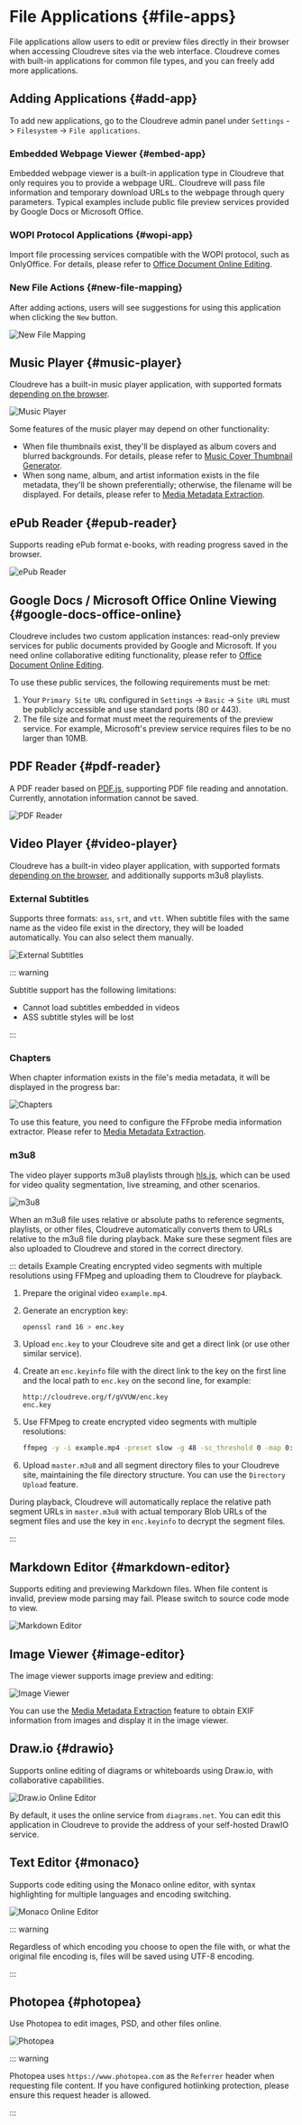 # File Applications {#file-apps}

File applications allow users to edit or preview files directly in their browser when accessing Cloudreve sites via the web interface. Cloudreve comes with built-in applications for common file types, and you can freely add more applications.

## Adding Applications {#add-app}

To add new applications, go to the Cloudreve admin panel under `Settings` -> `Filesystem` -> `File applications`.

### Embedded Webpage Viewer {#embed-app}

Embedded webpage viewer is a built-in application type in Cloudreve that only requires you to provide a webpage URL. Cloudreve will pass file information and temporary download URLs to the webpage through query parameters. Typical examples include public file preview services provided by Google Docs or Microsoft Office.

### WOPI Protocol Applications {#wopi-app}

Import file processing services compatible with the WOPI protocol, such as OnlyOffice. For details, please refer to [Office Document Online Editing](wopi).

### New File Actions {#new-file-mapping}

After adding actions, users will see suggestions for using this application when clicking the `New` button.

![New File Mapping](./images/file-apps-new-file-mapping.png)

## Music Player {#music-player}

Cloudreve has a built-in music player application, with supported formats [depending on the browser](https://en.wikipedia.org/wiki/HTML_audio#Supported_audio_coding_formats).

![Music Player](./images/file-apps-music-player.png)

Some features of the music player may depend on other functionality:

- When file thumbnails exist, they'll be displayed as album covers and blurred backgrounds. For details, please refer to [Music Cover Thumbnail Generator](thumbnails#song-cover).
- When song name, album, and artist information exists in the file metadata, they'll be shown preferentially; otherwise, the filename will be displayed. For details, please refer to [Media Metadata Extraction](media-meta).

## ePub Reader {#epub-reader}

Supports reading ePub format e-books, with reading progress saved in the browser.

![ePub Reader](./images/file-apps-epub-reader.png)

## Google Docs / Microsoft Office Online Viewing {#google-docs-office-online}

Cloudreve includes two custom application instances: read-only preview services for public documents provided by Google and Microsoft. If you need online collaborative editing functionality, please refer to [Office Document Online Editing](wopi).

To use these public services, the following requirements must be met:

1. Your `Primary Site URL` configured in `Settings` -> `Basic` -> `Site URL` must be publicly accessible and use standard ports (80 or 443).
2. The file size and format must meet the requirements of the preview service. For example, Microsoft's preview service requires files to be no larger than 10MB.

## PDF Reader {#pdf-reader}

A PDF reader based on [PDF.js](https://github.com/mozilla/pdf.js), supporting PDF file reading and annotation. Currently, annotation information cannot be saved.

![PDF Reader](./images/file-apps-pdf-reader.png)

## Video Player {#video-player}

Cloudreve has a built-in video player application, with supported formats [depending on the browser](https://en.wikipedia.org/wiki/HTML_video#Browser_support), and additionally supports m3u8 playlists.

### External Subtitles

Supports three formats: `ass`, `srt`, and `vtt`. When subtitle files with the same name as the video file exist in the directory, they will be loaded automatically. You can also select them manually.

![External Subtitles](./images/file-apps-video-player-subtitles.png)

::: warning

Subtitle support has the following limitations:

- Cannot load subtitles embedded in videos
- ASS subtitle styles will be lost

:::

### Chapters

When chapter information exists in the file's media metadata, it will be displayed in the progress bar:

![Chapters](./images/file-apps-video-player-chapters.png)

To use this feature, you need to configure the FFprobe media information extractor. Please refer to [Media Metadata Extraction](media-meta).

### m3u8

The video player supports m3u8 playlists through [hls.js](https://github.com/video-dev/hls.js), which can be used for video quality segmentation, live streaming, and other scenarios.

![m3u8](./images/file-apps-video-player-m3u8.png)

When an m3u8 file uses relative or absolute paths to reference segments, playlists, or other files, Cloudreve automatically converts them to URLs relative to the m3u8 file during playback. Make sure these segment files are also uploaded to Cloudreve and stored in the correct directory.

::: details <Badge type="tip">Example</Badge> Creating encrypted video segments with multiple resolutions using FFMpeg and uploading them to Cloudreve for playback.

1. Prepare the original video `example.mp4`.
2. Generate an encryption key:

   ```bash
   openssl rand 16 > enc.key
   ```

3. Upload `enc.key` to your Cloudreve site and get a direct link (or use other similar service).
4. Create an `enc.keyinfo` file with the direct link to the key on the first line and the local path to `enc.key` on the second line, for example:

   ```
   http://cloudreve.org/f/gVVUW/enc.key
   enc.key
   ```

5. Use FFMpeg to create encrypted video segments with multiple resolutions:

   ```bash
   ffmpeg -y -i example.mp4 -preset slow -g 48 -sc_threshold 0 -map 0:0 -map 0:1 -map 0:0 -map 0:1 -map 0:0 -map 0:1 -map 0:0 -map 0:1 -map 0:0 -map 0:1 -map 0:0 -map 0:1 -s:v:0 "1920*1080" -b:v:0 1800k -s:v:1 "1280*720" -b:v:1 1200k -s:v:2 "858*480" -b:v:2 750k -s:v:3 "630*360" -b:v:3 550k -s:v:4 "426*240" -b:v:4 400k -s:v:5 "256*144" -b:v:5 200k -c:a copy -var_stream_map "v:0,a:0,name:1080p v:1,a:1,name:720p v:2,a:2,name:480p v:3,a:3,name:360p v:4,a:4,name:240p v:5,a:5,name:144p" -master_pl_name master.m3u8 -f hls -hls_time 10 -hls_key_info_file enc.keyinfo -hls_playlist_type vod -hls_list_size 0 -hls_segment_filename "v%v/segment%d.ts" v%v/index.m3u8
   ```

6. Upload `master.m3u8` and all segment directory files to your Cloudreve site, maintaining the file directory structure. You can use the `Directory Upload` feature.

During playback, Cloudreve will automatically replace the relative path segment URLs in `master.m3u8` with actual temporary Blob URLs of the segment files and use the key in `enc.keyinfo` to decrypt the segment files.

:::

## Markdown Editor {#markdown-editor}

Supports editing and previewing Markdown files. When file content is invalid, preview mode parsing may fail. Please switch to source code mode to view.

![Markdown Editor](./images/file-apps-markdown-editor.png)

## Image Viewer {#image-editor}

The image viewer supports image preview and editing:

![Image Viewer](./images/file-apps-image-editor.png)

You can use the [Media Metadata Extraction](media-meta) feature to obtain EXIF information from images and display it in the image viewer.

## Draw.io {#drawio}

Supports online editing of diagrams or whiteboards using Draw.io, with collaborative capabilities.

![Draw.io Online Editor](./images/file-apps-drawio-editor.png)

By default, it uses the online service from `diagrams.net`. You can edit this application in Cloudreve to provide the address of your self-hosted DrawIO service.

## Text Editor {#monaco}

Supports code editing using the Monaco online editor, with syntax highlighting for multiple languages and encoding switching.

![Monaco Online Editor](./images/file-apps-monaco-editor.png)

::: warning

Regardless of which encoding you choose to open the file with, or what the original file encoding is, files will be saved using UTF-8 encoding.

:::

## Photopea {#photopea}

Use Photopea to edit images, PSD, and other files online.

![Photopea](./images/file-apps-photopea.png)

::: warning

Photopea uses `https://www.photopea.com` as the `Referrer` header when requesting file content. If you have configured hotlinking protection, please ensure this request header is allowed.

:::
